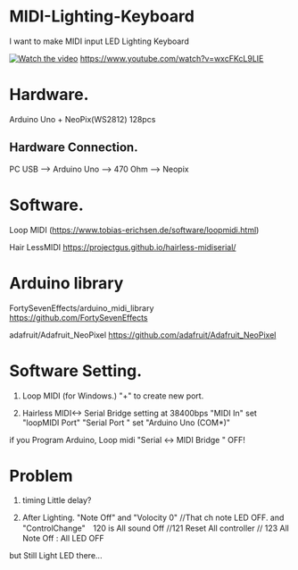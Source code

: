 # MIDI-Lighting-Keyboard

I want to make MIDI input LED Lighting Keyboard

[![Watch the video](https://img.youtube.com/vi/wxcFKcL9LIE/maxresdefault.jpg)](https://youtu.be/wxcFKcL9LIE)
https://www.youtube.com/watch?v=wxcFKcL9LIE


# Hardware.
Arduino Uno + NeoPix(WS2812) 128pcs

## Hardware Connection.
 PC USB --> Arduino Uno --> 470 Ohm --> Neopix

# Software.

Loop MIDI 
(https://www.tobias-erichsen.de/software/loopmidi.html)

Hair LessMIDI
https://projectgus.github.io/hairless-midiserial/


# Arduino library
FortySevenEffects/arduino_midi_library
https://github.com/FortySevenEffects

adafruit/Adafruit_NeoPixel
https://github.com/adafruit/Adafruit_NeoPixel


# Software Setting.
1. Loop MIDI (for Windows.)
  "+" to create new port.

2. Hairless MIDI<-> Serial Bridge
 setting at 38400bps
 "MIDI In"  set "loopMIDI Port" 
 "Serial Port " set "Arduino Uno (COM*)"

if you Program Arduino, Loop midi "Serial <-> MIDI Bridge " OFF!



# Problem 
1. timing Little delay?

2. After  Lighting.
"Note Off" and "Volocity 0"  //That ch note LED OFF.
and "ControlChange"　120 is All sound Off //121 Reset All controller // 123 All Note Off  : All LED OFF

but Still Light LED there...
